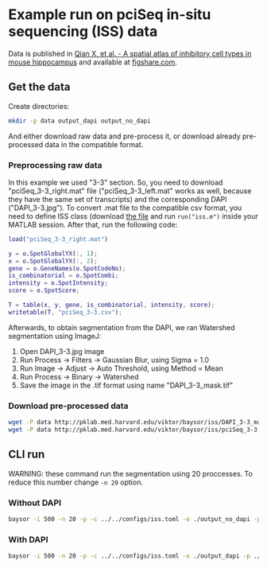 # Example run on pciSeq in-situ sequencing (ISS) data

Data is published in [Qian X, et al. - A spatial atlas of inhibitory cell types in mouse hippocampus](https://doi.org/10.1101/431957) and available at [figshare.com](https://figshare.com/s/88a0fc8157aca0c6f0e8).

## Get the data

Create directories:

```bash
mkdir -p data output_dapi output_no_dapi
```

And either download raw data and pre-process it, or download already pre-processed data in the compatible format.

### Preprocessing raw data

In this example we used "3-3" section. So, you need to download "pciSeq_3-3_right.mat" file ("pciSeq_3-3_left.mat" works as well, because they have the same set of transcripts) and the corresponding DAPI ("DAPI_3-3.jpg"). To convert .mat file to the compatible csv format, you need to define ISS class (download [the file](https://github.com/kdharris101/iss/blob/a2fab5ec452d447f5b8adfde5a3d85be49aa25be/%40iss/iss.m) and run `run("iss.m")` inside your MATLAB session. After that, run the following code:

```matlab
load("pciSeq_3-3_right.mat")

y = o.SpotGlobalYX(:, 1);
x = o.SpotGlobalYX(:, 2);
gene = o.GeneNames(o.SpotCodeNo);
is_combinatorial = o.SpotCombi;
intensity = o.SpotIntensity;
score = o.SpotScore;

T = table(x, y, gene, is_combinatorial, intensity, score);
writetable(T, "pciSeq_3-3.csv");
```

<!-- 
[P,I] = max(o.pSpotCell, [], 2) - put cell assignment to I
o.CellYX - cell centers
But these are subset of CA1 section (right and left correspondingly).
Spots, stored in left and right files are identical and global for all section.
 -->

Afterwards, to obtain segmentation from the DAPI, we ran Watershed segmentation using ImageJ:

1. Open DAPI_3-3.jpg image
2. Run Process -> Filters -> Gaussian Blur, using Sigma = 1.0
3. Run Image -> Adjust -> Auto Threshold, using Method = Mean
4. Run Process -> Binary -> Watershed
5. Save the image in the .tif format using name "DAPI_3-3_mask.tif"

### Download pre-processed data

```bash
wget -P data http://pklab.med.harvard.edu/viktor/baysor/iss/DAPI_3-3_mask.tif
wget -P data http://pklab.med.harvard.edu/viktor/baysor/iss/pciSeq_3-3.csv
```

## CLI run

WARNING: these command run the segmentation using 20 proccesses. To reduce this number change `-n 20` option.

### Without DAPI

```bash
baysor -i 500 -n 20 -p -c ../../configs/iss.toml -o ./output_no_dapi -p ./data/pciSeq_3-3.csv
```

### With DAPI

```bash
baysor -i 500 -n 20 -p -c ../../configs/iss.toml -o ./output_dapi -p ./data/pciSeq_3-3.csv ./data/DAPI_3-3_mask.tif
```